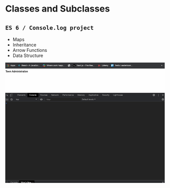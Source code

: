# Classes and Subclasses  

## `ES 6 / Console.log project`
<ul>
<li>Maps</li>
<li>Inheritance</li>
<li>Arrow Functions</li>
<li>Data Structure</li>
</ul>


![](console.gif)
